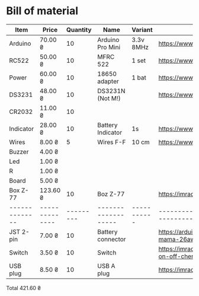 # Bill of material

| Item         | Price        | Quantity| Name              | Variant   |  Link                                                 |
|--------------|--------------|---------|-------------------|-----------|-------------------------------------------------------|
| Arduino      |    70.00 ₴   | 10      | Arduino Pro Mini  | 3.3v 8MHz | https://www.aliexpress.com/item/32340811597.html      |
| RC522        |    50.00 ₴   | 10      | MFRC 522          | 1 set     | https://www.aliexpress.com/item/2026446641.html       |
| Power        |    60.00 ₴   | 10      | 18650 adapter     | 1 bat     | https://www.aliexpress.com/item/1005006120745551.html |
| DS3231       |    48.00 ₴   | 10      | DS3231N (Not M!)  |           | https://www.aliexpress.com/item/1005005216959684.html |
| CR2032       |    11.00 ₴   | 10      |                   |           |                                                       |
| Indicator    |    28.00 ₴   | 10      | Battery Indicator | 1s        | https://www.aliexpress.com/item/1005006191335066.html |
| Wires        |     8.00 ₴   | 5       | Wires F-F         | 10 cm     | https://www.aliexpress.com/item/32825558073.html      |
| Buzzer       |     4.00 ₴   |         |                   |           |                                                       |
| Led          |     1.00 ₴   |         |                   |           |                                                       |
| R            |     1.00 ₴   |         |                   |           |                                                       |
| Board        |     5.00 ₴   |         |                   |           |                                                       |
| Box Z-77     |   123.60 ₴   | 10      | Boz Z-77          |           | https://imrad.com.ua/ua/box-z-77-chern-               |
|--------------|--------------|---------|-------------------|-----------|-------------------------------------------------------|
| JST 2-pin    |     7.00 ₴   | 10      | Battery connector |           | https://arduino.ua/prod5607-konnektori-jst-2pin-tato-mama-26awg-1-para |
| Switch       |     3.50 ₴   | 10      | Switch            |           | https://imrad.com.ua/ua/knopka-s-fiksaciej-yt-1208-yd-on-off-chernaya-7 |
| USB plug     |     8.50 ₴   | 10      | USB A plug        |           | https://imrad.com.ua/ua/usba-bk-1c-0 |


Total        421.60 ₴
